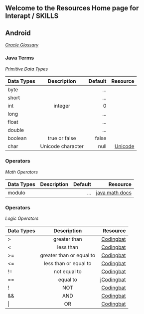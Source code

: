 


## Welcome to the Resources Home page for Interapt / SKILLS
## Android
_[Oracle Glossary](http://www.oracle.com/technetwork/java/glossary-135216.html)_
### Java Terms 
[_Primitive Data Types_](https://docs.oracle.com/javase/tutorial/java/nutsandbolts/datatypes.html)

| Data Types                  | Description         | Default    | Resource   |
| ---------------------       |:-------------------:| ----------:| ---------: |
| byte                        |    | ...       |  |
| short                        |    | ...      |  |
| int                         | integer             |    0       |  |
| long                        |    | ...      |  |
| float                        |    | ...      |  |
| double                        |    | ...      |  |
| boolean                     | true or false       | false      |  |
| char                        | Unicode character   | null       | [Unicode](https://www.fileformat.info/info/unicode/char/0000/index.htm)|

### Operators
_Math Operators_

| Data Types                  | Description         | Default    | Resource   |
| ---------------------       |:-------------------:| ----------:| ---------: |
| modulo                      |                     | ...        | [java math docs](http://tutorials.jenkov.com/java/math-operators-and-math-class.html#remainder-modulo)|

### Operators
_Logic Operators_

| Data Types                  | Description         | Resource   |
| ---------------------       |:-------------------:| ---------: |
| > | greater than | [Codingbat](http://codingbat.com/doc/java-if-boolean-logic.html)|
| < | less than | [Codingbat](http://codingbat.com/doc/java-if-boolean-logic.html)|
| >= | greater than or equal to | [Codingbat](http://codingbat.com/doc/java-if-boolean-logic.html)|
| <= | less than or equal to | [Codingbat](http://codingbat.com/doc/java-if-boolean-logic.html)|
| != | not equal to | [Codingbat](http://codingbat.com/doc/java-if-boolean-logic.html)|
| == | equal to | [jCodingbat](http://codingbat.com/doc/java-if-boolean-logic.html)|
| ! | NOT | [Codingbat](http://codingbat.com/doc/java-if-boolean-logic.html)|
| && | AND | [Codingbat](http://codingbat.com/doc/java-if-boolean-logic.html)|
| &#124; | OR | [Codingbat](http://codingbat.com/doc/java-if-boolean-logic.html)|



